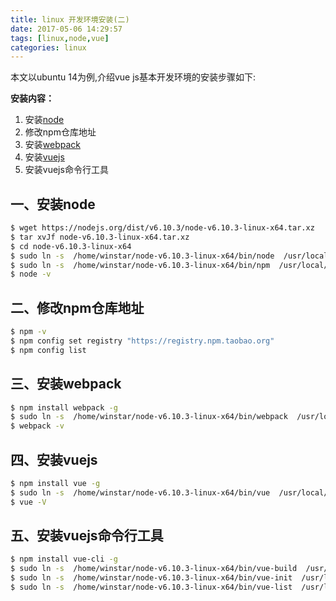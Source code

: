 ```yaml
---
title: linux 开发环境安装(二)
date: 2017-05-06 14:29:57
tags: [linux,node,vue] 
categories: linux
---
```


本文以ubuntu 14为例,介绍vue js基本开发环境的安装步骤如下:

**安装内容：**
1. 安装[node](https://nodejs.org/)      
2. 修改npm仓库地址 
3. 安装[webpack](http://webpack.github.io/)     
4. 安装[vuejs](https://cn.vuejs.org/)       
5. 安装vuejs命令行工具   

## 一、安装node

``` bash
$ wget https://nodejs.org/dist/v6.10.3/node-v6.10.3-linux-x64.tar.xz
$ tar xvJf node-v6.10.3-linux-x64.tar.xz
$ cd node-v6.10.3-linux-x64
$ sudo ln -s  /home/winstar/node-v6.10.3-linux-x64/bin/node  /usr/local/bin/node
$ sudo ln -s  /home/winstar/node-v6.10.3-linux-x64/bin/npm  /usr/local/bin/npm
$ node -v
```

## 二、修改npm仓库地址
``` bash
$ npm -v
$ npm config set registry "https://registry.npm.taobao.org"
$ npm config list
```

## 三、安装webpack
``` bash
$ npm install webpack -g
$ sudo ln -s  /home/winstar/node-v6.10.3-linux-x64/bin/webpack  /usr/local/bin/webpack
$ webpack -v
```

## 四、安装vuejs
``` bash
$ npm install vue -g
$ sudo ln -s  /home/winstar/node-v6.10.3-linux-x64/bin/vue  /usr/local/bin/vue
$ vue -V
```

## 五、安装vuejs命令行工具
``` bash
$ npm install vue-cli -g
$ sudo ln -s  /home/winstar/node-v6.10.3-linux-x64/bin/vue-build  /usr/local/bin/vue-build
$ sudo ln -s  /home/winstar/node-v6.10.3-linux-x64/bin/vue-init  /usr/local/bin/vue-init
$ sudo ln -s  /home/winstar/node-v6.10.3-linux-x64/bin/vue-list  /usr/local/bin/vue-list
```